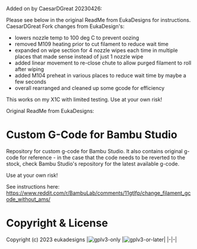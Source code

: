 Added on by CaesarDGreat 20230426:

Please see below in the original ReadMe from EukaDesigns for instructions.
CaesarDGreat Fork changes from EukaDesign's:
- lowers nozzle temp to 100 deg C to prevent oozing
- removed M109 heating prior to cut filament to reduce wait time
- expanded on wipe section for 4 nozzle wipes each time in multiple places that made sense instead of just 1 nozzle wipe
- added linear movement to re-close chute to allow purged filament to roll after wiping
- added M104 preheat in various places to reduce wait time by maybe a few seconds 
- overall rearranged and cleaned up some gcode for efficiency

This works on my X1C with limited testing. Use at your own risk!

Original ReadMe from EukaDesigns:

# Custom G-Code for Bambu Studio

Repository for custom g-code for Bambu Studio. It also contains original g-code for reference - in the case that the code needs to be reverted to the stock, check Bambu Studio's repository for the latest available g-code.

Use at your own risk!

See instructions here: https://www.reddit.com/r/BambuLab/comments/11gtlfp/change_filament_gcode_without_ams/

# Copyright & License

Copyright (c) 2023 eukadesigns
|![gplv3-only](https://www.gnu.org/graphics/gplv3-with-text-136x68.png) |![gplv3-or-later](https://www.gnu.org/graphics/gplv3-or-later.png)|
|-|-|
